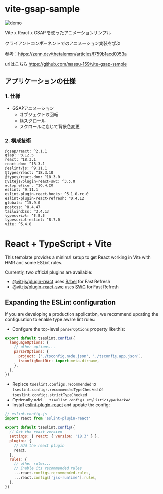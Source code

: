 # vite-gsap-sample
![demo](https://github.com/user-attachments/assets/e7baefb6-f397-472f-a775-93d657f0d9af)



Vite x React x GSAP を使ったアニメーションサンプル

クライアントコンポーネントでのアニメーション実装を学ぶ

参考：https://zenn.dev/thetalemon/articles/f759b1acd0053a

urlはこちら
https://github.com/massu-159/vite-gsap-sample

## アプリケーションの仕様

### 1. 仕様
- GSAPアニメーション
  - オブジェクトの回転
  - 横スクロール
  - スクロールに応じて背景色変更

### 2. 構成技術
    @gsap/react: ^2.1.1
    gsap: ^3.12.5
    react: ^18.3.1
    react-dom: ^18.3.1
    @eslint/js: ^9.11.1
    @types/react: ^18.3.10
    @types/react-dom: ^18.3.0
    @vitejs/plugin-react-swc: ^3.5.0
    autoprefixer: ^10.4.20
    eslint: ^9.11.1
    eslint-plugin-react-hooks: ^5.1.0-rc.0
    eslint-plugin-react-refresh: ^0.4.12
    globals: ^15.9.0
    postcss: ^8.4.47
    tailwindcss: ^3.4.13
    typescript: ^5.5.3
    typescript-eslint: ^8.7.0
    vite: ^5.4.8


# React + TypeScript + Vite

This template provides a minimal setup to get React working in Vite with HMR and some ESLint rules.

Currently, two official plugins are available:

- [@vitejs/plugin-react](https://github.com/vitejs/vite-plugin-react/blob/main/packages/plugin-react/README.md) uses [Babel](https://babeljs.io/) for Fast Refresh
- [@vitejs/plugin-react-swc](https://github.com/vitejs/vite-plugin-react-swc) uses [SWC](https://swc.rs/) for Fast Refresh

## Expanding the ESLint configuration

If you are developing a production application, we recommend updating the configuration to enable type aware lint rules:

- Configure the top-level `parserOptions` property like this:

```js
export default tseslint.config({
  languageOptions: {
    // other options...
    parserOptions: {
      project: ['./tsconfig.node.json', './tsconfig.app.json'],
      tsconfigRootDir: import.meta.dirname,
    },
  },
})
```

- Replace `tseslint.configs.recommended` to `tseslint.configs.recommendedTypeChecked` or `tseslint.configs.strictTypeChecked`
- Optionally add `...tseslint.configs.stylisticTypeChecked`
- Install [eslint-plugin-react](https://github.com/jsx-eslint/eslint-plugin-react) and update the config:

```js
// eslint.config.js
import react from 'eslint-plugin-react'

export default tseslint.config({
  // Set the react version
  settings: { react: { version: '18.3' } },
  plugins: {
    // Add the react plugin
    react,
  },
  rules: {
    // other rules...
    // Enable its recommended rules
    ...react.configs.recommended.rules,
    ...react.configs['jsx-runtime'].rules,
  },
})
```
